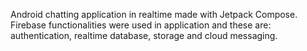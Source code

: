 Android chatting application in realtime made with Jetpack Compose. Firebase functionalities were used in application and these are: authentication, realtime database, storage and cloud messaging.
